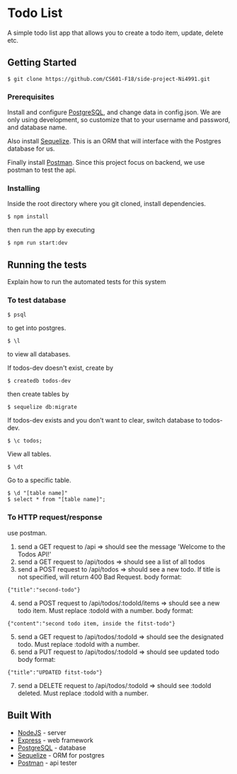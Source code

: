 # Todo List

A simple todo list app that allows you to create a todo item, update, delete etc.

## Getting Started
```
$ git clone https://github.com/CS601-F18/side-project-Ni4991.git
```
### Prerequisites

Install and configure [PostgreSQL](https://www.postgresql.org/), and change data in config.json.
We are only using development, so customize that to your username and password, and database name.

Also install [Sequelize](http://docs.sequelizejs.com/). This is an ORM that will interface with the Postgres database for us.

Finally install [Postman](https://learning.getpostman.com/docs/postman/launching_postman/navigating_postman/). Since this project focus on backend, we use postman to test the api.

### Installing

Inside the root directory where you git cloned, install dependencies.

```
$ npm install
```

then run the app by executing

```
$ npm run start:dev
```


## Running the tests

Explain how to run the automated tests for this system

### To test database

```
$ psql
```
to get into postgres. 
```
$ \l
```
to view all databases.

If todos-dev doesn't exist, create by
```
$ createdb todos-dev
```
then create tables by 
```
$ sequelize db:migrate
```

If todos-dev exists and you don't want to clear, switch database to todos-dev.
```
$ \c todos;
```
View all tables.
```
$ \dt 
```
Go to a specific table.
```
$ \d "[table name]"
$ select * from "[table name]";
```

### To HTTP request/response
use postman.
1. send a GET request to /api => should see the message 'Welcome to the Todos API!'
2. send a GET request to /api/todos => should see a list of all todos
3. send a POST request to /api/todos => should see a new todo. If title is not specified, will return 400 Bad Request.
body format:
```
{"title":"second-todo"}
```
4. send a POST request to /api/todos/:todoId/items => should see a new todo item. Must replace :todoId with a number.
body format:
```
{"content":"second todo item, inside the fitst-todo"}
```
5. send a GET request to /api/todos/:todoId => should see the designated todo. Must replace :todoId with a number.
6. send a PUT request to /api/todos/:todoId => should see updated todo
body format:
```
{"title":"UPDATED fitst-todo"}
```
7. send a DELETE request to /api/todos/:todoId => should see :todoId deleted. Must replace :todoId with a number.


## Built With

* [NodeJS](https://nodejs.org/en/) - server
* [Express](https://expressjs.com/) - web framework
* [PostgreSQL](https://www.postgresql.org/) - database
* [Sequelize](http://docs.sequelizejs.com/) - ORM for postgres
* [Postman](https://www.getpostman.com/) - api tester

